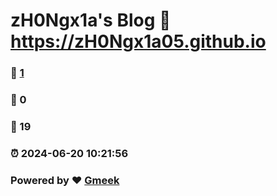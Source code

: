 # zH0Ngx1a's Blog :link: https://zH0Ngx1a05.github.io 
### :page_facing_up: [1](https://zH0Ngx1a05.github.io/tag.html) 
### :speech_balloon: 0 
### :hibiscus: 19 
### :alarm_clock: 2024-06-20 10:21:56 
### Powered by :heart: [Gmeek](https://github.com/Meekdai/Gmeek)
